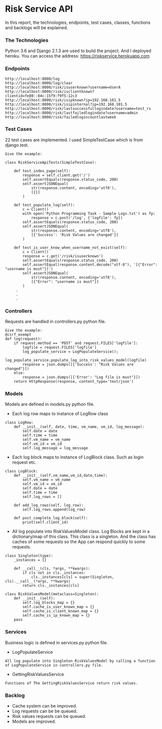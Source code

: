 # Risk Service API

In this report, the technologies, endpoints, test cases, classes, functions and backlogs will be explained.

### The Technologies

Python 3.6 and Django 2.1.3 are used to build the project. And I deployed heroku.
You can access the address: https://riskservice.herokuapp.com

### Endpoints

```
http://localhost:8000/log
http://localhost:8000/log/clear
http://localhost:8000/risk/isuserknown?username=UserA
http://localhost:8000/risk/isclientknown?clientid=fe80::84c:15f9:f9f5:12c3
http://localhost:8000/risk/isipknown?ip=192.168.101.5
http://localhost:8000/risk/isipinternal?ip=192.168.101.5
http://localhost:8000/risk/lastsuccessfullogindate?username=test_rs
http://localhost:8000/risk/lastfailedlogindate?username=admin
http://localhost:8000/risk/failedlogincountlastweek
```

### Test Cases

22 test cases are implemented. I used SimpleTestCase which is from django.test.

```
Give the example:

class RiskServiceApiTests(SimpleTestCase):

    def test_index_page(self):
        response = self.client.get('/')
        self.assertEquals(response.status_code, 200)
        self.assertJSONEqual(
            str(response.content, encoding='utf8'),
            [{}]
        )
        
    def test_populate_log(self):
        c = Client()
        with open('Python Programming Task - Sample Logs.txt') as fp:
            response = c.post('/log', {'logfile': fp})
        self.assertEquals(response.status_code, 200)
        self.assertJSONEqual(
            str(response.content, encoding='utf8'),
            [{'Success': 'Risk Values are changed'}]
        )

    def test_is_user_know_when_username_not_exist(self):
        c = Client()
        response = c.get('/risk/isuserknown')
        self.assertEquals(response.status_code, 200)
        self.assertEqual(response.content.decode("utf-8"), '[{"Error": "username is must"}]')
        self.assertJSONEqual(
            str(response.content, encoding='utf8'),
            [{"Error": "username is must"}]
        )    
     .
     .
     .
```

### Controllers

Requests are handled in controllers.py python file.

```
Give the example:
@csrf_exempt
def log(request):
    if request.method == 'POST' and request.FILES['logfile']:
        logfile = request.FILES['logfile']
        log_populate_service = LogPopulateService();
        log_populate_service.populate_log_into_risk_values_model(logfile)
        response = json.dumps([{'Success': "Risk Values are changed"}])
    else:
        response = json.dumps([{'Error': "Log file is must"}])
    return HttpResponse(response, content_type='text/json')
```

### Models

Models are defined in models.py python file.

* Each log row maps to instance of LogRow class 
```
class LogRow:
    def __init__(self, date, time, vm_name, vm_id, log_message):
        self.date = date
        self.time = time
        self.vm_name = vm_name
        self.vm_id = vm_id
        self.log_message = log_message
```

* Each log block maps to instance of LogBlock class. Such as login request etc.
```
class LogBlock:
    def __init__(self,vm_name,vm_id,date,time):
        self.vm_name = vm_name
        self.vm_id = vm_id
        self.date = date
        self.time = time
        self.log_rows = []

    def add_log_rows(self, log_row):
        self.log_rows.append(log_row)

    def post_complete_log_block(self):
        print(self.client_id)
```

* All log populate into RiskValuesModel class. Log Blocks are kept in a dictionary/map of this class. This class is a singleton. And the class has caches of some requests so the App can respond quickly to some requests.
```
class Singleton(type):
    _instances = {}

    def __call__(cls, *args, **kwargs):
        if cls not in cls._instances:
            cls._instances[cls] = super(Singleton, cls).__call__(*args, **kwargs)
        return cls._instances[cls]

class RiskValuesModel(metaclass=Singleton):
    def __init__(self):
        self.log_blocks_map = {}
        self.cache_is_user_known_map = {}
        self.cache_is_client_known_map = {}
        self.cache_is_ip_known_map = {}
    pass
```

### Services

Business logic is defined in services.py python file.

* LogPopulateService
```
All log populate into Singleton RiskValuesModel by calling a function of LogPopulateService in controllers.py file. 
```

* GettingRiskValuesService
```
Functions of The GettingRiskValuesService return risk values.
```

### Backlog

* Cache system can be improved.
* Log requests can be be queued.
* Risk values requests can be queued.
* Models are improved.

